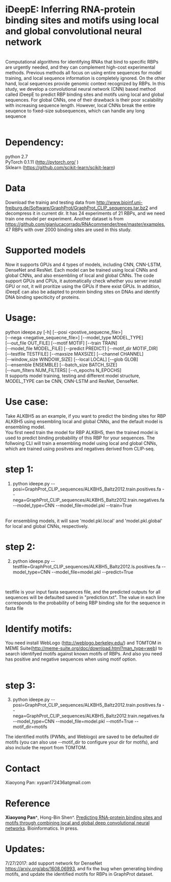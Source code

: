 # iDeepE: Inferring RNA-protein binding sites and motifs using local and global convolutional neural network 
<br>
Computational algorithms for identifying RNAs that bind to specific RBPs are urgently needed, and they can complement high-cost experimental  methods. Previous methods all focus on using entire sequences for model training, and local sequence information is completely ignored. On the other hand, local sequences provide genomic context recognized by RBPs. In this study, we develop a convolutional neural network (CNN) based method called iDeepE  to predict RBP binding sites and motifs using local and global sequences. For global CNNs, one of their drawback is their poor scalability with increasing sequence length. However, local CNNs break the entire seuqence to fixed-size subsequences, which can handle any long sequence 
 <br> <br>
 
# Dependency:
python 2.7 <br>
PyTorch 0.1.11 (http://pytorch.org/ ) <br>
Sklearn (https://github.com/scikit-learn/scikit-learn)


# Data 
Download the trainig and testing data from http://www.bioinf.uni-freiburg.de/Software/GraphProt/GraphProt_CLIP_sequences.tar.bz2 and decompress it in current dir. It has 24 experiments of 21 RBPs, and we need train one model per experiment.
Another dataset is from https://github.com/gianlucacorrado/RNAcommender/tree/master/examples, 47 RBPs with over 2000 binding sites are used in this study.

# Supported models
Now it supports GPUs and 4 types of models, including CNN, CNN-LSTM, DenseNet and ResNet. Each model can be trained using local CNNs and global CNNs, and also ensembling of local and global CNNs. The code support GPUs and CPUs, it automatically check whether you server install GPU or not, it will proritize using the GPUs if there exist GPUs. In addition, iDeepE can also be adapted to protein binding sites on DNAs and identify DNA binding speciticity of proteins. 

# Usage:
python ideepe.py [-h] [--posi <postive_sequecne_file>] <br>
                 [--nega <negative_sequecne_file>] [--model_type MODEL_TYPE] <br>
                 [--out_file OUT_FILE] [--motif MOTIF] [--train TRAIN] <br>
                 [--model_file MODEL_FILE] [--predict PREDICT] [--motif_dir MOTIF_DIR]<br>
                 [--testfile TESTFILE] [--maxsize MAXSIZE] [--channel CHANNEL] <br>
                 [--window_size WINDOW_SIZE] [--local LOCAL] [--glob GLOB] <br>
                 [--ensemble ENSEMBLE] [--batch_size BATCH_SIZE] <br>
                 [--num_filters NUM_FILTERS] [--n_epochs N_EPOCHS] <br>
It supports model training, testing and different model structure, MODEL_TYPE can be CNN, CNN-LSTM and ResNet, DenseNet.

# Use case:
Take ALKBH5 as an example, if you want to predict the binding sites for RBP ALKBH5 using ensembling local and global CNNs, and the default model is ensembling model. <br>
You first need train the model for RBP ALKBH5, then the trained model is used to predict binding probability of this RBP for your sequences. The follwoing CLI will train a ensembling model using local and global CNNs, which are trained using positves and negatives derived from CLIP-seq. <br>
# step 1:
1. python ideepe.py --posi=GraphProt_CLIP_sequences/ALKBH5_Baltz2012.train.positives.fa --nega=GraphProt_CLIP_sequences/ALKBH5_Baltz2012.train.negatives.fa --model_type=CNN --model_file=model.pkl --train=True 
<br>
For ensembling models, it will save 'model.pkl.local' and 'model.pkl.global' for local and global CNNs, respectively.<br>

# step 2:
2. python ideepe.py --testfile=GraphProt_CLIP_sequences/ALKBH5_Baltz2012.ls.positives.fa --model_type=CNN --model_file=model.pkl --predict=True 
<br>

testfile is your input fasta sequences file, and the predicted outputs for all sequences will be defaulted saved in "prediction.txt". The value in each line corresponds to the probability of being RBP binding site for the sequence in fasta file

# Identify motifs:
You need install WebLogo (http://weblogo.berkeley.edu/) and TOMTOM in MEME Suite(http://meme-suite.org/doc/download.html?man_type=web) to search identifyed motifs against known motifs of RBPs. And also you need has positive and negative sequences when using motif option. <br> 
<br>
# step 3:
3. python ideepe.py --posi=GraphProt_CLIP_sequences/ALKBH5_Baltz2012.train.positives.fa --nega=GraphProt_CLIP_sequences/ALKBH5_Baltz2012.train.negatives.fa --model_type=CNN --model_file=model.pkl --motif=True --motif_dir=motifs

The identified motifs (PWMs, and Weblogo) are saved to be defaulted dir motifs (you can also use --motif_dir to configure your dir for motifs), and also include the report from TOMTOM.

# Contact
Xiaoyong Pan: xypan172436atgmail.com

# Reference
 <p><b>Xiaoyong Pan^</b>, Hong-Bin Shen^. <a href="https://academic.oup.com/bioinformatics/advance-article/doi/10.1093/bioinformatics/bty364/4990826">Predicting RNA-protein binding sites and motifs through combining local and global deep convolutional neural networks</a>. Bioinformatics. In press. </p>

# Updates:
7/27/2017: add support network for DenseNet https://arxiv.org/abs/1608.06993, and fix the bug when generating binding motifs, and update the identified motifs for RBPs in GraphProt dataset.


